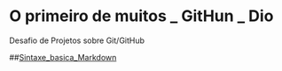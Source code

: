 # O primeiro de muitos _ GitHun _ Dio
Desafio de Projetos sobre Git/GitHub

##[Sintaxe_basica_Markdown](https://www.markdownguide.org/basic-syntax/)
